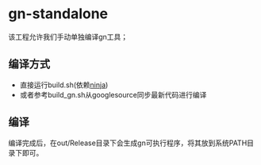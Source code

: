 # gn-standalone
该工程允许我们手动单独编译gn工具；

## 编译方式
- 直接运行build.sh(依赖[ninja](https://github.com/ninja-build/ninja/releases))
- 或者参考build_gn.sh从googlesource同步最新代码进行编译


## 编译

编译完成后，在out/Release目录下会生成gn可执行程序，将其放到系统PATH目录下即可。
